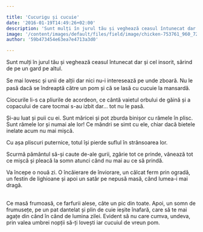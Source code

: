 ```yaml
---

title: 'Cucurigu și cucuie'
date: '2016-01-19T14:49:26+02:00'
description: 'Sunt mulți în jurul tău și veghează ceasul întunecat dar și cel insorit, sărindde pe un gard pe altul. Se mai lovesc  și unii  de alții dar nici nu-i interesează pe unde zboară. Nu lepasă dacă se îndr'
image: '/content/images/default/files/field/image/chicken-753761_960_720.jpg'
author: '59b473454e63ea7e4713a3d0'

---
```

<div class="kg-card-markdown"><p>Sunt mulți în jurul tău și veghează ceasul întunecat dar și cel insorit, sărind de pe un gard pe altul. </p>
<p><span style="line-height: 20.8px;">Se mai </span>lovesc<span style="line-height: 20.8px;"> și </span>unii<span style="line-height: 20.8px;"> de </span><span style="line-height: 20.8px;">alții </span>dar nici nu-i interesează pe unde zboară. Nu le pasă dacă se îndreaptă către un pom și că se lasă cu cucuie la mansardă.</p>
<p>Ciocurile li-s ca pliurile de acordeon, ce cântă vaietul orbului de găină și a copacului de care tocmai s-au izbit dar... tot nu le pasă.</p>
<p>Și-au luat și puii cu ei. Sunt măricei și pot zburda binișor cu râmele în plisc. Sunt râmele lor și numai ale lor! Ce mândri se simt cu ele, chiar dacă bietele inelate acum nu mai mișcă.</p>
<p>Cu așa pliscuri puternice, totul își pierde suflul în strânsoarea lor.</p>
<p>Scurmă pământul să-și caute de-ale gurii, zgârie tot ce prinde, vânează tot ce mișcă și pleacă la somn atunci când nu mai au ce să prindă.</p>
<p>Va începe o nouă zi. O încăierare de înviorare, un călcat ferm prin ogradă, un festin de lighioane și apoi un satâr pe nepusă masă, când lumea-i mai dragă.</p>
<p><br />
Ce masă frumoasă, ce farfurii alese, câte un pic din toate. Apoi, un somn de frumusețe, pe un pat dantelat și plin de cuie ieșite înafară, care să te mai agațe din când în când de lumina zilei. Evident să nu care cumva, undeva, prin valea umbrei nopții să-ți lovești iar cucuiul de vreun pom.</p>
</div>
